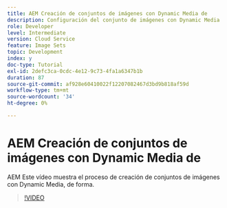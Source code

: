 ```yaml
---
title: AEM Creación de conjuntos de imágenes con Dynamic Media de
description: Configuración del conjunto de imágenes con Dynamic Media
role: Developer
level: Intermediate
version: Cloud Service
feature: Image Sets
topic: Development
index: y
doc-type: Tutorial
exl-id: 2defc3ca-0cdc-4e12-9c73-4fa1a6347b1b
duration: 87
source-git-commit: af928e60410022f12207082467d3bd9b818af59d
workflow-type: tm+mt
source-wordcount: '34'
ht-degree: 0%

---
```


# AEM Creación de conjuntos de imágenes con Dynamic Media de

AEM Este vídeo muestra el proceso de creación de conjuntos de imágenes con Dynamic Media, de forma.

>[!VIDEO](https://video.tv.adobe.com/v/335581?quality=12&learn=on)

